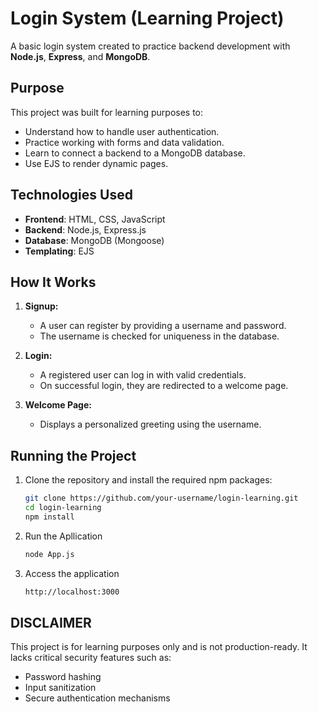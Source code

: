 # **Login System (Learning Project)**

A basic login system created to practice backend development with **Node.js**, **Express**, and **MongoDB**.

## **Purpose**

This project was built for learning purposes to:

- Understand how to handle user authentication.
- Practice working with forms and data validation.
- Learn to connect a backend to a MongoDB database.
- Use EJS to render dynamic pages.

## **Technologies Used**

- **Frontend**: HTML, CSS, JavaScript
- **Backend**: Node.js, Express.js
- **Database**: MongoDB (Mongoose)
- **Templating**: EJS

## **How It Works**

1. **Signup:**
   - A user can register by providing a username and password.
   - The username is checked for uniqueness in the database.

2. **Login:**
   - A registered user can log in with valid credentials.
   - On successful login, they are redirected to a welcome page.

3. **Welcome Page:**
   - Displays a personalized greeting using the username.

## **Running the Project**

1. Clone the repository and install the required npm packages:
   ```bash
   git clone https://github.com/your-username/login-learning.git
   cd login-learning
   npm install

2. Run the Apllication
   ```bash
   node App.js

3. Access the application
    ```bash
   http://localhost:3000

## **DISCLAIMER**

This project is for learning purposes only and is not production-ready.
It lacks critical security features such as:
- Password hashing
- Input sanitization
- Secure authentication mechanisms

